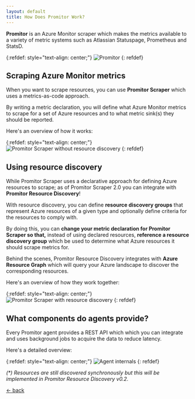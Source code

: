 ```yaml
---
layout: default
title: How Does Promitor Work?
---
```


**Promitor** is an Azure Monitor scraper which makes the metrics available
to a variety of metric systems such as Atlassian Statuspage, Prometheus and StatsD.

{:refdef: style="text-align: center;"}
![Promitor](./../media/concepts/high-level.png)
{: refdef}

## Scraping Azure Monitor metrics

When you want to scrape resources, you can use **Promitor Scraper** which uses a metrics-as-code approach.

By writing a metric declaration, you will define what Azure Monitor metrics to scrape for a set of Azure resources and
 to what metric sink(s) they should be reported.

Here's an overview of how it works:

{:refdef: style="text-align: center;"}
![Promitor Scraper without resource discovery](./../media/concepts/how-it-works-without-discovery.png)
{: refdef}

## Using resource discovery

While Promitor Scraper uses a declarative approach for defining Azure resources to scrape; as of Promitor Scraper 2.0
 you can integrate with **Promitor Resource Discovery**!

With resource discovery, you can define **resource discovery groups** that represent Azure resources of a given type and
 optionally define criteria for the resources to comply with.

By doing this, you can **change your metric declaration for Promitor Scraper so that,** instead of using declared resources,
 **reference a resource discovery group** which be used to determine what Azure resources it should scrape
 metrics for.

Behind the scenes, Promitor Resource Discovery integrates with **Azure Resource Graph** which will query your Azure landscape
 to discover the corresponding resources.

Here's an overview of how they work together:

{:refdef: style="text-align: center;"}
![Promitor Scraper with resource discovery](./../media/concepts/how-it-works-with-discovery.png)
{: refdef}

## What components do agents provide?

Every Promitor agent provides a REST API which which you can integrate and uses background jobs to acquire the data
 to reduce latency.

Here's a detailed overview:

{:refdef: style="text-align: center;"}
![Agent internals](./../media/concepts/agent-internals.png)
{: refdef}

_(*) Resources are still discovered synchronously but this will be implemented in Promitor Resource Discovery v0.2._

[&larr; back](/)
